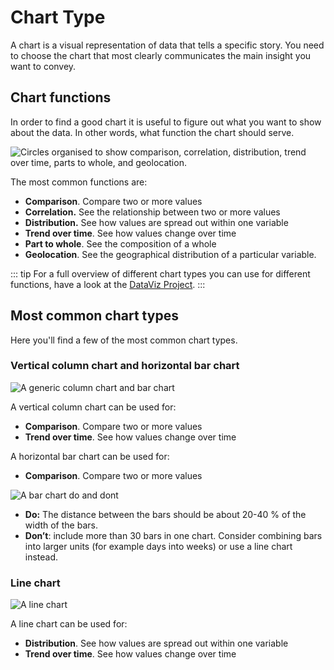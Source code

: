 # Chart Type

A chart is a visual representation of data that tells a specific story. You need to choose the chart that most clearly communicates the main insight you want to convey.

## Chart functions

In order to find a good chart it is useful to figure out what you want to show about the data. In other words, what function the chart should serve.

![Circles organised to show comparison, correlation, distribution, trend over time, parts to whole, and geolocation. ](/dataviz-functions.svg)

The most common functions are:
- **Comparison**. Compare two or more values
- **Correlation.** See the relationship between two or more values
- **Distribution.** See how values are spread out within one variable
- **Trend over time**. See how values change over time
- **Part to whole**. See the composition of a whole
- **Geolocation**. See the geographical distribution of a particular variable.

::: tip
For a full overview of different chart types you can use for different functions, have a look at the [DataViz Project](https://datavizproject.com/).
:::

## Most common chart types

Here you'll find a few of the most common chart types.

### Vertical column chart and horizontal bar chart

![A generic column chart and bar chart](/dataviz-column_barchart.svg)

A vertical column chart can be used for:
- **Comparison**. Compare two or more values
- **Trend over time**. See how values change over time


A horizontal bar chart can be used for:
- **Comparison**. Compare two or more values


![A bar chart do and dont](/dataviz-barchart-do1.svg)
- **Do:** The distance between the bars should be about 20-40 % of the width of the bars.
- **Don’t**: include more than 30 bars in one chart. Consider combining bars into larger units (for example days into weeks) or use a line chart instead.


### Line chart

![A line chart](/dataviz-linechart.svg)

A line chart can be used for:
- **Distribution**. See how values are spread out within one variable
- **Trend over time**. See how values change over time